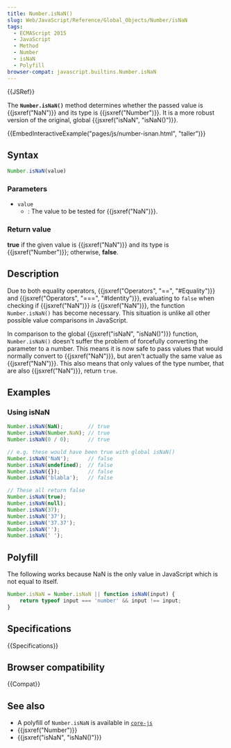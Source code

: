 ```yaml
---
title: Number.isNaN()
slug: Web/JavaScript/Reference/Global_Objects/Number/isNaN
tags:
  - ECMAScript 2015
  - JavaScript
  - Method
  - Number
  - isNaN
  - Polyfill
browser-compat: javascript.builtins.Number.isNaN
---
```

{{JSRef}}

The **`Number.isNaN()`** method determines whether the passed value is
{{jsxref("NaN")}} and its type is {{jsxref("Number")}}. It is a
more robust version of the original, global
{{jsxref("isNaN", "isNaN()")}}.

{{EmbedInteractiveExample("pages/js/number-isnan.html", "taller")}}

## Syntax

```js
Number.isNaN(value)
```

### Parameters

*   `value`
    *   : The value to be tested for {{jsxref("NaN")}}.

### Return value

**true** if the given value is {{jsxref("NaN")}} and its type is
{{jsxref("Number")}}; otherwise, **false**.

## Description

Due to both equality operators,
{{jsxref("Operators", "==",
  "#Equality")}} and
{{jsxref("Operators", "===", "#Identity")}}, evaluating to `false`
when checking if {{jsxref("NaN")}} *is* {{jsxref("NaN")}}, the
function `Number.isNaN()` has become necessary. This situation is unlike all
other possible value comparisons in JavaScript.

In comparison to the global {{jsxref("isNaN", "isNaN()")}} function,
`Number.isNaN()` doesn't suffer the problem of forcefully converting the
parameter to a number. This means it is now safe to pass values that would
normally convert to {{jsxref("NaN")}}, but aren't actually the same value
as {{jsxref("NaN")}}. This also means that only values of the type
number, that are also {{jsxref("NaN")}}, return `true`.

## Examples

### Using isNaN

```js
Number.isNaN(NaN);        // true
Number.isNaN(Number.NaN); // true
Number.isNaN(0 / 0);      // true

// e.g. these would have been true with global isNaN()
Number.isNaN('NaN');      // false
Number.isNaN(undefined);  // false
Number.isNaN({});         // false
Number.isNaN('blabla');   // false

// These all return false
Number.isNaN(true);
Number.isNaN(null);
Number.isNaN(37);
Number.isNaN('37');
Number.isNaN('37.37');
Number.isNaN('');
Number.isNaN(' ');
```

## Polyfill

The following works because NaN is the only value in JavaScript which is not
equal to itself.

```js
Number.isNaN = Number.isNaN || function isNaN(input) {
    return typeof input === 'number' && input !== input;
}
```

## Specifications

{{Specifications}}

## Browser compatibility

{{Compat}}

## See also

*   A polyfill of `Number.isNaN` is available in
    [`core-js`](https://github.com/zloirock/core-js#ecmascript-number)
*   {{jsxref("Number")}}
*   {{jsxref("isNaN", "isNaN()")}}
